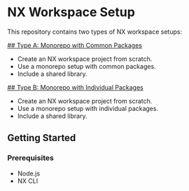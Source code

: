 # NX Workspace Setup

This repository contains two types of NX workspace setups:

[## Type A: Monorepo with Common Packages](https://github.com/MicroService-Jaykumar/my-microservices-workspace/blob/main/nx-mono-repo-readme.md)

- Create an NX workspace project from scratch.
- Use a monorepo setup with common packages.
- Include a shared library.

[## Type B: Monorepo with Individual Packages](https://github.com/MicroService-Jaykumar/my-microservices-workspace/blob/main/nx-packeged-based-mono-repo-readme.md)

- Create an NX workspace project from scratch.
- Use a monorepo setup with individual packages.
- Include a shared library.

## Getting Started

### Prerequisites

- Node.js
- NX CLI
